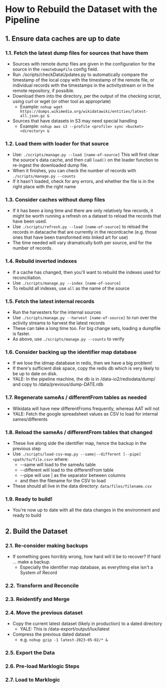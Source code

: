 
# How to Rebuild the Dataset with the Pipeline


## 1. Ensure data caches are up to date

### 1.1. Fetch the latest dump files for sources that have them

* Sources with remote dump files are given in the configuration for the source in the `remoteDumpFile` config field. 
* Run ./scripts/checkDataUpdates.py to automatically compare the timestamp of the local copy with the timestamp of the remote file, or individual records with the timestamps in the activitystream or in the remote repository, if possible.
* Download them into the directory, per the output of the checking script, using curl or wget (or other tool as appropriate)
  * Example: `nohup wget https://dumps.wikimedia.org/wikidatawiki/entities/latest-all.json.gz &`
* Sources that have datasets in S3 may need special handling
  * Example: `nohup aws s3 --profile <profile> sync <bucket> <directory> &`

### 1.2. Load them with loader for that source

* Use: `./scripts/manage.py --load [name-of-source]`  This will first clear the source's data cache, and then call `load()` on the loader function to re-ingest the downloaded dump file.
* When it finishes, you can check the number of records with `./scripts/manage.py --counts`
* If it hasn't loaded, check for any errors, and whether the file is in the right place with the right name

### 1.3. Consider caches without dump files

* If it has been a long time and there are only relatively few records, it might be worth running a refresh on a dataset to reload the records that have been used.
* Use `./scripts/refresh.py --load [name-of-source]` to reload the records in datacache that are currently in the recordcache (e.g. those ones that have been transformed into linked art for use)
* The time needed will vary dramatically both per source, and for the number of records.

### 1.4. Rebuild inverted indexes

* If a cache has changed, then you'll want to rebuild the indexes used for reconciliation.
* Use `./scripts/manage.py --index [name-of-source]`
* To rebuild all indexes, use `all` as the name of the source

### 1.5. Fetch the latest internal records

* Run the harvesters for the internal sources
* Use `./scripts/manage.py --harvest [name-of-source]` to run over the activity streams to harvest the latest records
* These can take a long time too. For big change sets, loading a dumpfile is faster.
* As above, use `./scripts/manage.py --counts` to verify

### 1.6. Consider backing up the identifier map database

* If we lose the idmap database in redis, then we have a big problem!
* If there's sufficient disk space, copy the redis db which is very likely to be up to date on disk.
* YALE: In the pipeline machine, the db is in /data-io2/redisdata/dump/ and copy to /data/previous/dump-DATE.rdb

### 1.7. Regenerate sameAs / differentFrom tables as needed

 * Wikidata will have new differentFroms frequently, whereas AAT will not
 * YALE: Fetch the google spreadsheet values as CSV to load for internal sames/differents


### 1.8. Reload the sameAs / differentFrom tables that changed

* These live along side the identifier map, hence the backup in the previous step
* Use `./scripts/load-csv-map.py --same|--different [--pipe] <path/to/file.csv>` where:
	* --same will load to the sameAs table
	* --different will load to the differentFrom table
	* --pipe will use | as the separator between columns
	* and then the filename for the CSV to load
* These should all live in the data directory: `data/files/filename.csv`

### 1.9. Ready to build!

 * You're now up to date with all the data changes in the environment and ready to build


## 2. Build the Dataset

### 2.1. Re-consider making backups

 * If something goes horribly wrong, how hard will it be to recover? If hard ... make a backup.
   * Especially the identifier map database, as everything else isn't a System of Record

### 2.2. Transform and Reconcile

### 2.3. Reidentify and Merge

### 2.4. Move the previous dataset 

 * Copy the current latest dataset (likely in production) to a dated directory
    * YALE: This is /data-export/output/lux/latest
 * Compress the previous dated dataset
    * e.g. `nohup gzip -1 latest-2023-05-02/* &`

### 2.5. Export the Data

### 2.6. Pre-load Marklogic Steps

### 2.7. Load to Marklogic






